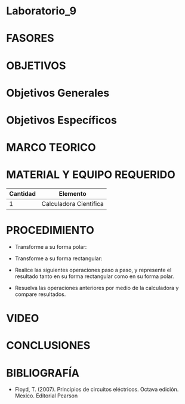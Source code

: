 # Laboratorio_9

# FASORES 

# OBJETIVOS

# Objetivos Generales

# Objetivos Específicos

# MARCO TEORICO

# MATERIAL Y EQUIPO REQUERIDO

|Cantidad|Elemento|
|--------|--------|
|1|Calculadora Científica|

# PROCEDIMIENTO

- Transforme a su forma polar:

- Transforme a su forma rectangular:

- Realice las siguientes operaciones paso a paso, y represente el resultado tanto en su forma rectangular como en su forma polar.

- Resuelva las operaciones anteriores por medio de la calculadora y compare resultados.

# VIDEO

# CONCLUSIONES

# BIBLIOGRAFÍA
  - Floyd, T. (2007). Principios de circuitos eléctricos. Octava edición. Mexico. Editorial Pearson
